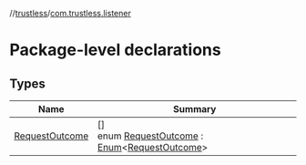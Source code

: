 //[trustless](../../index.md)/[com.trustless.listener](index.md)

# Package-level declarations

## Types

| Name | Summary |
|---|---|
| [RequestOutcome](-request-outcome/index.md) | []<br>enum [RequestOutcome](-request-outcome/index.md) : [Enum](https://kotlinlang.org/api/latest/jvm/stdlib/kotlin/-enum/index.html)&lt;[RequestOutcome](-request-outcome/index.md)&gt; |
